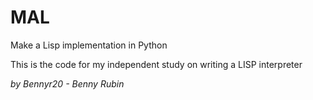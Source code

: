 # MAL

Make a Lisp implementation in Python

This is the code for my independent study on writing a LISP interpreter

_by Bennyr20 - Benny Rubin_
